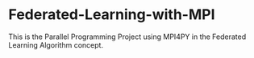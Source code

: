 # Federated-Learning-with-MPI
This is the Parallel Programming Project using MPI4PY in the Federated Learning Algorithm concept. 
